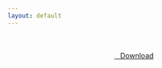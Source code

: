 ```yaml
---
layout: default
---
```


<br />

<br />

<center>
<a href="https://drive.google.com/uc?authuser=0&id=1tP3bpU2Wg-20OoIfizEw3MI4AkMk19LQ&export=download" class="hbt"><i class="fa fa-chevron-down" aria-hidden="true"></i>&nbsp; &nbsp;Download</a>
</center><br />

<br />
